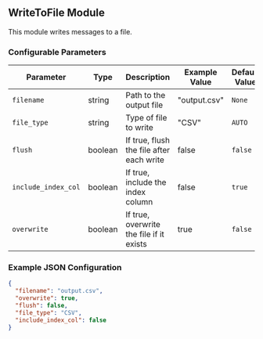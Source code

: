 <!--
SPDX-FileCopyrightText: Copyright (c) 2022-2023, NVIDIA CORPORATION & AFFILIATES. All rights reserved.
SPDX-License-Identifier: Apache-2.0

Licensed under the Apache License, Version 2.0 (the "License");
you may not use this file except in compliance with the License.
You may obtain a copy of the License at

http://www.apache.org/licenses/LICENSE-2.0

Unless required by applicable law or agreed to in writing, software
distributed under the License is distributed on an "AS IS" BASIS,
WITHOUT WARRANTIES OR CONDITIONS OF ANY KIND, either express or implied.
See the License for the specific language governing permissions and
limitations under the License.
-->

## WriteToFile Module

This module writes messages to a file.

### Configurable Parameters

| Parameter           | Type      | Description                              | Example Value | Default Value    |
|---------------------|-----------|------------------------------------------|---------------|------------------|
| `filename`          | string    | Path to the output file                  | "output.csv"  | `None`           |
| `file_type`         | string    | Type of file to write                    | "CSV"         | `AUTO`           |
| `flush`             | boolean      | If true, flush the file after each write | false         | `false `         |
| `include_index_col` | boolean      | If true, include the index column        | false         | `true`           |
| `overwrite`         | boolean      | If true, overwrite the file if it exists | true          | `false`          |

### Example JSON Configuration

```json
{
  "filename": "output.csv",
  "overwrite": true,
  "flush": false,
  "file_type": "CSV",
  "include_index_col": false
}
```

